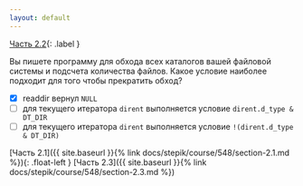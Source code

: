 ```yaml
---
layout: default
---
```


<span>[Часть 2.2](){: .label }</span>

Вы пишете программу для обхода всех каталогов вашей файловой системы и подсчета количества
файлов. Какое условие наиболее подходит для того чтобы прекратить обход?

- [x] readdir вернул `NULL` 
- [ ] для текущего итератора `dirent` выполняется условие `dirent.d_type & DT_DIR`
- [ ] для текущего итератора `dirent` выполняется условие `!(dirent.d_type & DT_DIR)`

<span class="d-block text-right">
  [Часть 2.1]({{ site.baseurl }}{% link docs/stepik/course/548/section-2.1.md %}){: .float-left }
  [Часть 2.3]({{ site.baseurl }}{% link docs/stepik/course/548/section-2.3.md %})
</span>
